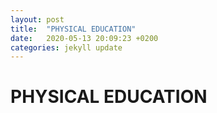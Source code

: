 ```yaml
---
layout: post
title:  "PHYSICAL EDUCATION"
date:   2020-05-13 20:09:23 +0200
categories: jekyll update
---
```


# PHYSICAL EDUCATION
